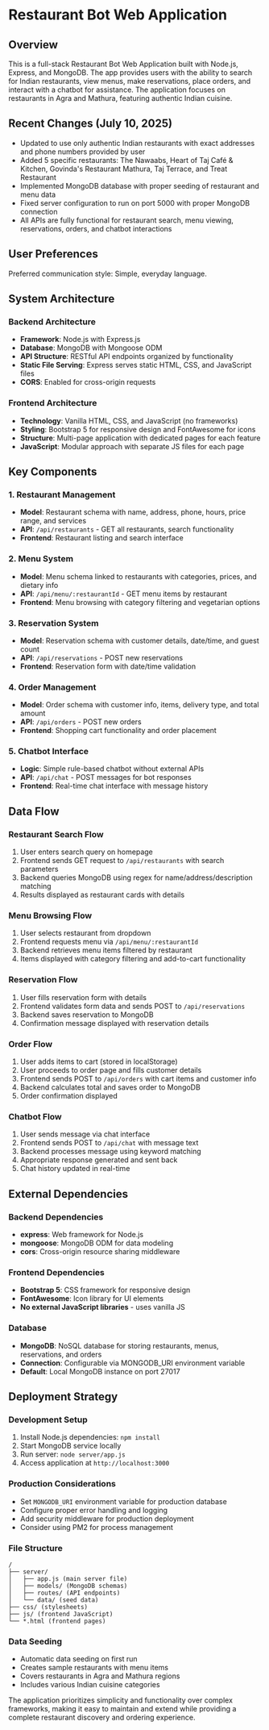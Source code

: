 # Restaurant Bot Web Application

## Overview

This is a full-stack Restaurant Bot Web Application built with Node.js, Express, and MongoDB. The app provides users with the ability to search for Indian restaurants, view menus, make reservations, place orders, and interact with a chatbot for assistance. The application focuses on restaurants in Agra and Mathura, featuring authentic Indian cuisine.

## Recent Changes (July 10, 2025)

- Updated to use only authentic Indian restaurants with exact addresses and phone numbers provided by user
- Added 5 specific restaurants: The Nawaabs, Heart of Taj Café & Kitchen, Govinda's Restaurant Mathura, Taj Terrace, and Treat Restaurant
- Implemented MongoDB database with proper seeding of restaurant and menu data
- Fixed server configuration to run on port 5000 with proper MongoDB connection
- All APIs are fully functional for restaurant search, menu viewing, reservations, orders, and chatbot interactions

## User Preferences

Preferred communication style: Simple, everyday language.

## System Architecture

### Backend Architecture
- **Framework**: Node.js with Express.js
- **Database**: MongoDB with Mongoose ODM
- **API Structure**: RESTful API endpoints organized by functionality
- **Static File Serving**: Express serves static HTML, CSS, and JavaScript files
- **CORS**: Enabled for cross-origin requests

### Frontend Architecture
- **Technology**: Vanilla HTML, CSS, and JavaScript (no frameworks)
- **Styling**: Bootstrap 5 for responsive design and FontAwesome for icons
- **Structure**: Multi-page application with dedicated pages for each feature
- **JavaScript**: Modular approach with separate JS files for each page

## Key Components

### 1. Restaurant Management
- **Model**: Restaurant schema with name, address, phone, hours, price range, and services
- **API**: `/api/restaurants` - GET all restaurants, search functionality
- **Frontend**: Restaurant listing and search interface

### 2. Menu System
- **Model**: Menu schema linked to restaurants with categories, prices, and dietary info
- **API**: `/api/menu/:restaurantId` - GET menu items by restaurant
- **Frontend**: Menu browsing with category filtering and vegetarian options

### 3. Reservation System
- **Model**: Reservation schema with customer details, date/time, and guest count
- **API**: `/api/reservations` - POST new reservations
- **Frontend**: Reservation form with date/time validation

### 4. Order Management
- **Model**: Order schema with customer info, items, delivery type, and total amount
- **API**: `/api/orders` - POST new orders
- **Frontend**: Shopping cart functionality and order placement

### 5. Chatbot Interface
- **Logic**: Simple rule-based chatbot without external APIs
- **API**: `/api/chat` - POST messages for bot responses
- **Frontend**: Real-time chat interface with message history

## Data Flow

### Restaurant Search Flow
1. User enters search query on homepage
2. Frontend sends GET request to `/api/restaurants` with search parameters
3. Backend queries MongoDB using regex for name/address/description matching
4. Results displayed as restaurant cards with details

### Menu Browsing Flow
1. User selects restaurant from dropdown
2. Frontend requests menu via `/api/menu/:restaurantId`
3. Backend retrieves menu items filtered by restaurant
4. Items displayed with category filtering and add-to-cart functionality

### Reservation Flow
1. User fills reservation form with details
2. Frontend validates form data and sends POST to `/api/reservations`
3. Backend saves reservation to MongoDB
4. Confirmation message displayed with reservation details

### Order Flow
1. User adds items to cart (stored in localStorage)
2. User proceeds to order page and fills customer details
3. Frontend sends POST to `/api/orders` with cart items and customer info
4. Backend calculates total and saves order to MongoDB
5. Order confirmation displayed

### Chatbot Flow
1. User sends message via chat interface
2. Frontend sends POST to `/api/chat` with message text
3. Backend processes message using keyword matching
4. Appropriate response generated and sent back
5. Chat history updated in real-time

## External Dependencies

### Backend Dependencies
- **express**: Web framework for Node.js
- **mongoose**: MongoDB ODM for data modeling
- **cors**: Cross-origin resource sharing middleware

### Frontend Dependencies
- **Bootstrap 5**: CSS framework for responsive design
- **FontAwesome**: Icon library for UI elements
- **No external JavaScript libraries** - uses vanilla JS

### Database
- **MongoDB**: NoSQL database for storing restaurants, menus, reservations, and orders
- **Connection**: Configurable via MONGODB_URI environment variable
- **Default**: Local MongoDB instance on port 27017

## Deployment Strategy

### Development Setup
1. Install Node.js dependencies: `npm install`
2. Start MongoDB service locally
3. Run server: `node server/app.js`
4. Access application at `http://localhost:3000`

### Production Considerations
- Set `MONGODB_URI` environment variable for production database
- Configure proper error handling and logging
- Add security middleware for production deployment
- Consider using PM2 for process management

### File Structure
```
/
├── server/
│   ├── app.js (main server file)
│   ├── models/ (MongoDB schemas)
│   ├── routes/ (API endpoints)
│   └── data/ (seed data)
├── css/ (stylesheets)
├── js/ (frontend JavaScript)
└── *.html (frontend pages)
```

### Data Seeding
- Automatic data seeding on first run
- Creates sample restaurants with menu items
- Covers restaurants in Agra and Mathura regions
- Includes various Indian cuisine categories

The application prioritizes simplicity and functionality over complex frameworks, making it easy to maintain and extend while providing a complete restaurant discovery and ordering experience.